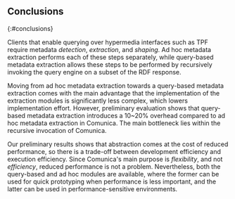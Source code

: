 ## Conclusions
{:#conclusions}

Clients that enable querying over hypermedia interfaces such as TPF
require metadata *detection*, *extraction*, and *shaping*.
Ad hoc metadata extraction performs each of these steps separately,
while query-based metadata extraction allows these steps to be performed
by recursively invoking the query engine on a subset of the RDF response.

Moving from ad hoc metadata extraction towards a query-based metadata extraction
comes with the main advantage that the implementation of the extraction modules
is significantly less complex, which lowers implementation effort.
However, preliminary evaluation shows that query-based metadata extraction introduces a 10~20% overhead
compared to ad hoc metadata extraction in Comunica.
The main bottleneck lies within the recursive invocation of Comunica.

Our preliminary results shows that abstraction comes at the cost of reduced performance,
so there is a trade-off between development efficiency and execution efficiency.
Since Comunica's main purpose is *flexibility*, and not *efficiency*, reduced performance is not a problem.
Nevertheless, both the query-based and ad hoc modules are available,
where the former can be used for quick prototyping when performance is less important,
and the latter can be used in performance-sensitive environments.
